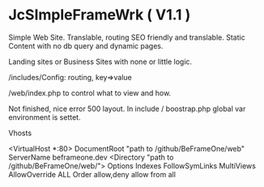 JcSImpleFrameWrk ( V1.1 )
==========

Simple Web Site.
Translable, routing SEO friendly and translable. 
Static Content with no db query and dynamic pages.

Landing sites or Business Sites with none or little logic.

/includes/Config:
routing, key=>value

/web/index.php to control what to view and how.

Not finished, nice error 500 layout. 
In include / boostrap.php global var environment is settet.


Vhosts

<VirtualHost *:80>
	DocumentRoot "path to /github/BeFrameOne/web"
	ServerName beframeone.dev
	<Directory "path to /github/BeFrameOne/web/">
        Options Indexes FollowSymLinks MultiViews
		AllowOverride ALL
		Order allow,deny
		allow from all
    </Directory>
</VirtualHost>